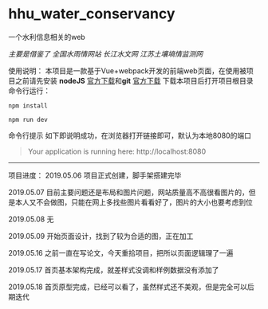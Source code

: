 # hhu_water_conservancy
一个水利信息相关的web

*主要是借鉴了 全国水雨情网站 长江水文网 江苏土壤墒情监测网*

使用说明：
本项目是一款基于Vue+webpack开发的前端web页面，在使用被项目之前请先安装 **nodeJS** [官方下载](http://nodejs.cn/api/)和**git** [官方下载](https://git-scm.com/) 
下载本项目后打开项目根目录
命令行运行：

`npm install`

`npm run dev`

命令行提示 如下即说明成功，在浏览器打开链接即可，默认为本地8080的端口
>Your application is running here: http://localhost:8080

***

项目进度：
2019.05.06
项目正式创建，脚手架搭建完毕

2019.05.07
目前主要问题还是布局和图片问题，网站质量高不高很看图片的，但是本人又不会做图，只能在网上多找些图片看看好了，图片的大小也要考虑到位

2019.05.08
无

2019.05.09
开始页面设计，找到了较为合适的图，正在加工

2019.05.16
之前一直在写论文，今天重拾项目，把所以页面逻辑理了一遍

2019.05.17
首页基本架构完成，就差样式没调和样例数据没有添加了

2019.05.18
首页原型完成，已经可以看了，虽然样式还不美观，但是完全可以后期迭代